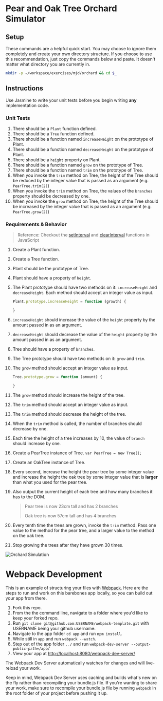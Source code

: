 # Pear and Oak Tree Orchard Simulator

## Setup

These commands are a helpful quick start. You may choose to ignore them completely and create your own directory structure. If you choose to use this recommendation, just copy the commands below and paste. It doesn't matter what directory you are currently in.

```bash
mkdir -p ~/workspace/exercises/mjd/orchard && cd $_
```

## Instructions

Use Jasmine to write your unit tests before you begin writing **any** implementation code.

### Unit Tests

1. There should be a `Plant` function defined.
1. There should be a `Tree` function defined.
1. There should be a function named `increaseHeight` on the prototype of Plant.
1. There should be a function named `decreaseHeight` on the prototype of Plant.
1. There should be a `height` property on Plant.
1. There should be a function named `grow` on the prototype of Tree.
1. There should be a function named `trim` on the prototype of Tree.
1. When you invoke the `trim` method on Tree, the height of the Tree should be reduced by the integer value that is passed as an argument (e.g. `PearTree.trim(2)`)
1. When you invoke the `trim` method on Tree, the values of the `branches` property should be decreased by one.
1. When you invoke the `grow` method on Tree, the height of the Tree should be increased by the integer value that is passed as an argument (e.g. `PearTree.grow(2)`)

### Requirements & Behavior

> Reference: Checkout the [setInterval](https://developer.mozilla.org/en-US/docs/Web/API/WindowTimers/setInterval) and [clearInterval](https://developer.mozilla.org/en-US/docs/Web/API/WindowTimers/clearInterval) functions in JavaScript

1. Create a Plant function.
1. Create a Tree function.
1. Plant should be the prototype of Tree.
1. Plant should have a property of `height`.
1. The Plant prototype should have two methods on it: `increaseHeight` and `decreaseHeight`. Each method should accept an integer value as input.
    ```js
    Plant.prototype.increaseHeight = function (growth) {

    }
    ```
1. `increaseHeight` should increase the value of the `height` property by the amount passed in as an argument.
1. `decreaseHeight` should decrease the value of the `height` property by the amount passed in as an argument.
1. Tree should have a property of `branches`.
1. The Tree prototype should have two methods on it: `grow` and `trim`.
1. The `grow` method should accept an integer value as input.
    ```js
    Tree.prototype.grow = function (amount) {

    }
    ```
1. The `grow` method should increase the height of the tree.
1. The `trim` method should accept an integer value as input.
1. The `trim` method should decrease the height of the tree.
1. When the `trim` method is called, the number of branches should decrease by one.
1. Each time the height of a tree increases by 10, the value of `branch` should increase by one.
1. Create a PearTree instance of Tree. `var PearTree = new Tree();`
1. Create an OakTree instance of Tree.
1. Every second, increase the height the pear tree by some integer value and increase the height the oak tree by some integer value that is **larger** than what you used for the pear tree.
1. Also output the current height of each tree and how many branches it has to the DOM.

    > Pear tree is now 23cm tall and has 2 branches
    >
    > Oak tree is now 57cm tall and has 4 branches

1. Every tenth time the trees are grown, invoke the `trim` method. Pass one value to the method for the pear tree, and a larger value to the method on the oak tree.
1. Stop growing the trees after they have grown 30 times.

![Orchard Simulation](app/images/orchard.gif)

# Webpack Development

This is an example of structuring your files with [Webpack](https://webpack.github.io/). Here are the steps to run and work on this barebones app locally, so you can build out your app from there.

1. Fork this repo.
1. From the the command line, navigate to a folder where you'd like to keep your forked repo.
1. Run `git clone git@github.com:USERNAME/webpack-template.git` with USERNAME being your github username.
1. Navigate to the app folder `cd app` and run `npm install`.
1. While still in `app` and run `webpack --watch`.
1. Step out of the app folder `../` and run `webpack-dev-server --output-public-path=/app/`
1. View your app at [http://localhost:8080/webpack-dev-server/](http://localhost:8080/webpack-dev-server/)

The Webpack Dev Server automatically watches for changes and will live-reload your work.

Keep in mind, Webpack Dev Server uses caching and builds what's new on the fly rather than recompiling your bundle.js file. If you're wanting to share your work, make sure to recompile your bundle.js file by running `webpack` in the root folder of your project before pushing it up.
